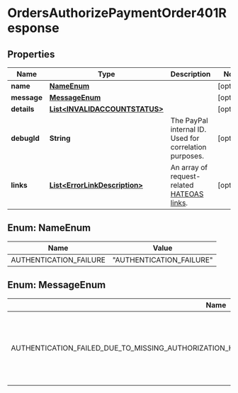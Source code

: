 

# OrdersAuthorizePaymentOrder401Response


## Properties

| Name | Type | Description | Notes |
|------------ | ------------- | ------------- | -------------|
|**name** | [**NameEnum**](#NameEnum) |  |  [optional] |
|**message** | [**MessageEnum**](#MessageEnum) |  |  [optional] |
|**details** | [**List&lt;INVALIDACCOUNTSTATUS&gt;**](INVALIDACCOUNTSTATUS.md) |  |  [optional] |
|**debugId** | **String** | The PayPal internal ID. Used for correlation purposes. |  [optional] |
|**links** | [**List&lt;ErrorLinkDescription&gt;**](ErrorLinkDescription.md) | An array of request-related [HATEOAS links](https://en.wikipedia.org/wiki/HATEOAS). |  [optional] |



## Enum: NameEnum

| Name | Value |
|---- | -----|
| AUTHENTICATION_FAILURE | &quot;AUTHENTICATION_FAILURE&quot; |



## Enum: MessageEnum

| Name | Value |
|---- | -----|
| AUTHENTICATION_FAILED_DUE_TO_MISSING_AUTHORIZATION_HEADER_OR_INVALID_AUTHENTICATION_CREDENTIALS_ | &quot;Authentication failed due to missing authorization header, or invalid authentication credentials.&quot; |



